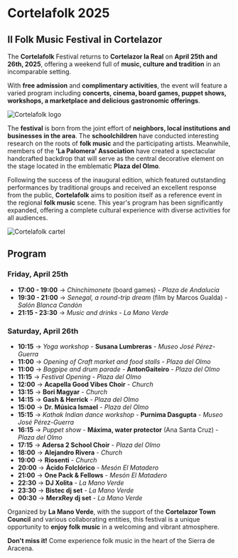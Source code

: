 ﻿# Cortelafolk 2025
## II Folk Music Festival in Cortelazor

The **Cortelafolk** Festival returns to **Cortelazor la Real** on **April 25th and 26th, 2025**, offering a weekend full of **music, culture and tradition** in an incomparable setting.

With **free admission** and **complimentary activities**, the event will feature a varied program including **concerts, cinema, board games, puppet shows, workshops, a marketplace and delicious gastronomic offerings**.

![Cortelafolk logo](/images/blog/2025-03-31-cortelafolk-2025/cortelafolk-logo.jpg)

The **festival** is born from the joint effort of **neighbors, local institutions and businesses in the area**. The **schoolchildren** have conducted interesting research on the roots of **folk music** and the participating artists. Meanwhile, members of the **'La Palomera' Association** have created a spectacular handcrafted backdrop that will serve as the central decorative element on the stage located in the emblematic **Plaza del Olmo**.

Following the success of the inaugural edition, which featured outstanding performances by traditional groups and received an excellent response from the public, **Cortelafolk** aims to position itself as a reference event in the regional **folk music** scene. This year's program has been significantly expanded, offering a complete cultural experience with diverse activities for all audiences.

![Cortelafolk cartel](/images/blog/2025-03-31-cortelafolk-2025/phonto.jpg)

## Program

### Friday, April 25th
* **17:00 - 19:00** → *Chinchimonete* (board games) - *Plaza de Andalucía*
* **19:30 - 21:00** → *Senegal, a round-trip dream* (film by Marcos Gualda) - *Salón Blanca Candón*
* **21:15 - 23:30** → *Music and drinks* - *La Mano Verde*

### Saturday, April 26th
* **10:15** → *Yoga workshop* - **Susana Lumbreras** - *Museo José Pérez-Guerra*
* **11:00** → *Opening of Craft market and food stalls* - *Plaza del Olmo*
* **11:00** → *Bagpipe and drum parade* - **AntonGaiteiro** - *Plaza del Olmo*
* **11:15** → *Festival Opening* - *Plaza del Olmo*
* **12:00** → **Acapella Good Vibes Choir** - *Church*
* **13:15** → **Bori Magyar** - *Church*
* **14:15** → **Gash & Herrick** - *Plaza del Olmo*
* **15:00** → **Dr. Música Ismael** - *Plaza del Olmo*
* **15:15** → *Kathak Indian dance workshop* - **Purnima Dasgupta** - *Museo José Pérez-Guerra*
* **16:15** → *Puppet show* - **Máxima, water protector** (Ana Santa Cruz) - *Plaza del Olmo*
* **17:15** → **Adersa 2 School Choir** - *Plaza del Olmo*
* **18:00** → **Alejandro Rivera** - *Church*
* **19:00** → **Riosenti** - *Church*
* **20:00** → **Ácido Folclórico** - *Mesón El Matadero*
* **21:00** → **One Pack & Fellows** - *Mesón El Matadero*
* **22:30** → **DJ Xolita** - *La Mano Verde*
* **23:30** → **Bistec dj set** - *La Mano Verde*
* **00:30** → **MerxRey dj set** - *La Mano Verde*

Organized by **La Mano Verde**, with the support of the **Cortelazor Town Council** and various collaborating entities, this festival is a unique opportunity to **enjoy folk music** in a welcoming and vibrant atmosphere.

**Don't miss it!** Come experience folk music in the heart of the Sierra de Aracena.